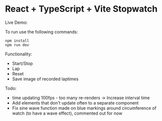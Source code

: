 # React + TypeScript + Vite Stopwatch

Live Demo: 

To run use the following commands:

```
npm install
npm run dev
```

Functionality:
- Start/Stop
- Lap
- Reset
- Save image of recorded laptimes

Todo:
- time updating 100fps - too many re-renders -> Increase interval time
- Add elements that don't update often to a separate component
- Fix sine wave function made on blue markings around circumference of watch (to have a wave effect), commented out for now
